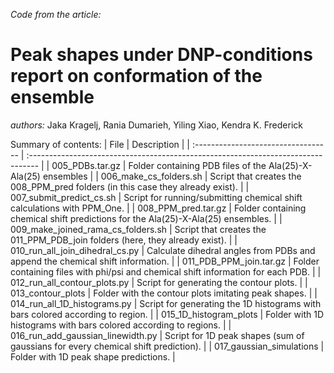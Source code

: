 _Code from the article:_
# Peak shapes under DNP-conditions report on conformation of the ensemble
_authors:_ Jaka Kragelj, Rania Dumarieh, Yiling Xiao, Kendra K. Frederick

Summary of contents: 
| File                                | Description                                                                       |
| :---------------------------------- | :-------------------------------------------------------------------------------- |
| 005_PDBs.tar.gz                     | Folder containing PDB files of the Ala(25)-X-Ala(25) ensembles                    |
| 006_make_cs_folders.sh              | Script that creates the 008_PPM_pred folders (in this case they already exist).   |
| 007_submit_predict_cs.sh            | Script for running/submitting chemical shift calculations with PPM_One.           |
| 008_PPM_pred.tar.gz                 | Folder containing chemical shift predictions for the Ala(25)-X-Ala(25) ensembles. |
| 009_make_joined_rama_cs_folders.sh  | Script that creates the 011_PPM_PDB_join folders (here, they already exist).      |
| 010_run_all_join_dihedral_cs.py     | Calculate dihedral angles from PDBs and append the chemical shift information.    |
| 011_PDB_PPM_join.tar.gz             | Folder containing files with phi/psi and chemical shift information for each PDB. |
| 012_run_all_contour_plots.py        | Script for generating the contour plots. |
| 013_contour_plots                   | Folder with the contour plots imitating peak shapes. |
| 014_run_all_1D_histograms.py        | Script for generating the 1D histograms with bars colored according to region.    |
| 015_1D_histogram_plots              | Folder with 1D histograms with bars colored according to regions.                 |
| 016_run_add_gaussian_linewidth.py   | Script for 1D peak shapes (sum of gaussians for every chemical shift prediction). |
| 017_gaussian_simulations            | Folder with 1D peak shape predictions.                                            |

